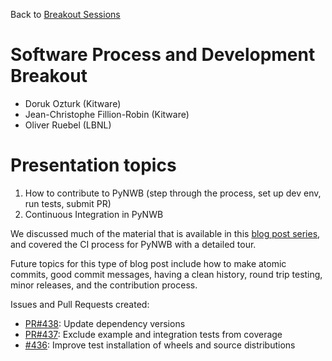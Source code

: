 Back to [Breakout Sessions](../../README.md#breakout-sessions)

# Software Process and Development Breakout

* Doruk Ozturk (Kitware)
* Jean-Christophe Fillion-Robin (Kitware)
* Oliver Ruebel (LBNL)

# Presentation topics

1. How to contribute to PyNWB (step through the process, set up dev env, run tests, submit PR)
2. Continuous Integration in PyNWB

We discussed much of the material that is available in this [blog post series](https://blog.kitware.com/how-to-improve-software-quality-in-open-source-projects-part-i-overview-of-continuous-integration-ci-and-software-process-in-pynwb/), and covered the CI process for PyNWB with a detailed tour.

Future topics for this type of blog post include how to make atomic commits, good commit messages, having a clean history, round trip testing, minor releases, and the contribution process.

Issues and Pull Requests created:
* [PR#438](https://github.com/NeurodataWithoutBorders/pynwb/pull/438): Update dependency versions
* [PR#437](https://github.com/NeurodataWithoutBorders/pynwb/pull/437): Exclude example and integration tests from coverage
* [#436](https://github.com/NeurodataWithoutBorders/pynwb/issues/436): Improve test installation of wheels and source distributions
